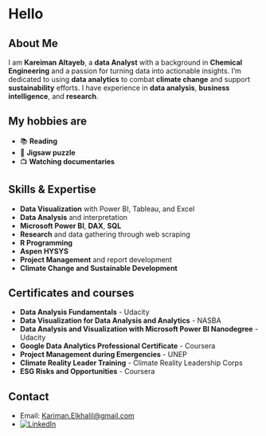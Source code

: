 # Hello

## About Me

I am **Kareiman Altayeb**, a **data Analyst**  with a background in **Chemical Engineering**
and a passion for turning data into actionable insights.
I’m dedicated to using **data analytics** to combat **climate change** and support
**sustainability** efforts.
I have experience in **data analysis**, **business intelligence**, and **research**.

## My hobbies are

- 📚 **Reading**
- 🧩 **Jigsaw puzzle**
- 📺 **Watching documentaries**

## Skills & Expertise

- **Data Visualization** with Power BI, Tableau, and Excel
- **Data Analysis** and interpretation
- **Microsoft Power BI**, **DAX**, **SQL**
- **Research** and data gathering through web scraping
- **R Programming**
- **Aspen HYSYS**
- **Project Management** and report development
- **Climate Change and Sustainable Development**

## Certificates and courses

- **Data Analysis Fundamentals** - Udacity
- **Data Visualization for Data Analysis and Analytics** - NASBA
- **Data Analysis and Visualization with Microsoft Power BI Nanodegree** - Udacity
- **Google Data Analytics Professional Certificate** - Coursera
- **Project Management during Emergencies** - UNEP
- **Climate Reality Leader Training** - Climate Reality Leadership Corps
- **ESG Risks and Opportunities** - Coursera

## Contact

- Email: [Kariman.Elkhalil@gmail.com](mailto:Kariman.Elkhalil@gmail.com)
- [![LinkedIn](https://img.shields.io/badge/LinkedIn-Profile-blue)](https://www.linkedin.com/in/kareiman-altayeb)
